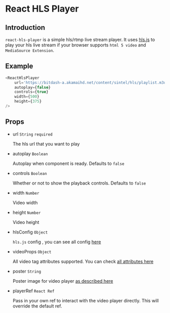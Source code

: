 # React HLS Player

## Introduction

`react-hls-player` is a simple hls/rtmp live stream player.
It uses [hls.js](https://github.com/video-dev/hls.js) to play your hls live stream if your browser supports `html 5 video` and `MediaSource Extension`.

## Example

```javascript
<ReactHlsPlayer
    url='https://bitdash-a.akamaihd.net/content/sintel/hls/playlist.m3u8'
    autoplay={false}
    controls={true}
    width={500}
    height={375}
/>
```


## Props

- url `String` `required`

    The hls url that you want to play

- autoplay `Boolean`

    Autoplay when component is ready. Defaults to `false`

- controls `Boolean`

    Whether or not to show the playback controls. Defaults to `false`

- width `Number`

    Video width

- height `Number`

    Video height

- hlsConfig `Object`

    `hls.js` config , you can see all config [here](https://github.com/video-dev/hls.js/blob/master/docs/API.md#fine-tuning)

- videoProps `Object`

    All video tag attributes supported. You can check [all attributes here](https://developer.mozilla.org/en-US/docs/Web/HTML/Element/video)

- poster `String`

    Poster image for video player [as described here](https://www.w3schools.com/tags/att_video_poster.asp)

- playerRef `React Ref`

    Pass in your own ref to interact with the video player directly. This will override the default ref.
